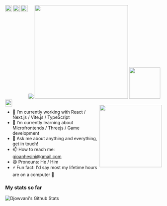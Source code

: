 <img src="https://i.imgur.com/hSqrrhW.jpg" />
<img src="https://i.imgur.com/kDndQ6I.jpg" width="300" /> <img src="https://media.giphy.com/media/WUlplcMpOCEmTGBtBW/giphy.gif" width="100" />

<a href="https://www.linkedin.com/in/gioanhesini/">
  <img align="left" alt="Djowvani's LinkedIn" width="22px" src="https://i.imgur.com/tf9UeWE.png" />
</a>
<a href="https://medium.com/@gioanhesini">
  <img align="left" alt="Djowvani's Medium" width="22px" src="https://i.imgur.com/ll0aCNI.png" />
</a>
<a href="https://api.whatsapp.com/send?phone=5519989613158&text=Hey!%20You've%20reached%20Giovani's%20Led%20Zapplin">
  <img align="left" alt="Djowvani's WhatsApp" width="22px" src="https://i.imgur.com/2ivr99l.png" />
</a>
<a href="https://www.instagram.com/djowvani_/">
  <img align="left" alt="Djowvani's Instagram" width="22px" src="https://i.imgur.com/FGby7Dt.png" />
</a>
</br></br>

<img align="right" src="https://i.imgur.com/AX5QxU6.gif" width="200" />

- 🔭 I’m currently working with React / Next.js / Vite.js / TypeScript
- 🌱 I’m currently learning about Microfrontends / Threejs / Game development
- 💬 Ask me about anything and everything, get in touch!
- 📫 How to reach me: <a>gioanhesini@gmail.com</a>
- 😄 Pronouns: He / Him
- ⚡ Fun fact: I'd say most my lifetime hours are on a computer 🤖

### My stats so far
<img alt="Djowvani's Github Stats" src="https://github-readme-stats.vercel.app/api?username=djowvani&&show_icons=true&title_color=0e0e0e&icon_color=0e0e0e&text_color=0e0e0e&bg_color=e0e0e0" />

